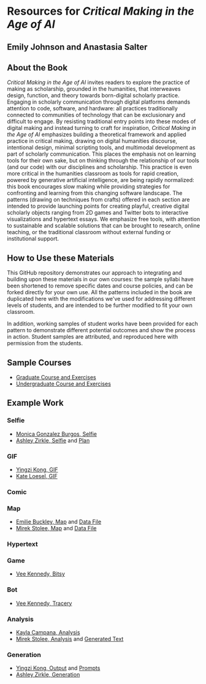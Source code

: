 # Resources for *Critical Making in the Age of AI*
## Emily Johnson and Anastasia Salter

## About the Book

*Critical Making in the Age of AI* invites readers to explore the practice of making as scholarship, grounded in the humanities, that interweaves design, function, and theory towards born-digital scholarly practice. Engaging in scholarly communication through digital platforms demands attention to code, software, and hardware: all practices traditionally connected to communities of technology that can be exclusionary and difficult to engage. By resisting traditional entry points into these modes of digital making and instead turning to craft for inspiration, *Critical Making in the Age of AI* emphasizes building a theoretical framework and applied practice in critical making, drawing on digital humanities discourse, intentional design, minimal scripting tools, and multimodal development as part of scholarly communication. This places the emphasis not on learning tools for their own sake, but on thinking through the relationship of our tools (and our code) with our disciplines and scholarship. This practice is even more critical in the humanities classroom as tools for rapid creation, powered by generative artificial intelligence, are being rapidly normalized: this book encourages slow making while providing strategies for confronting and learning from this changing software landscape. The patterns (drawing on techniques from crafts) offered in each section are intended to provide launching points for creating playful, creative digital scholarly objects ranging from 2D games and Twitter bots to interactive visualizations and hypertext essays. We emphasize free tools, with attention to sustainable and scalable solutions that can be brought to research, online teaching, or the traditional classroom without external funding or institutional support. 

## How to Use these Materials

This GitHub repository demonstrates our approach to integrating and building upon these materials in our own courses: the sample syllabi have been shortened to remove specific dates and course policies, and can be forked directly for your own use. All the patterns included in the book are duplicated here with the modifications we've used for addressing different levels of students, and are intended to be further modified to fit your own classroom.

In addition, working samples of student works have been provided for each pattern to demonstrate different potential outcomes and show the process in action. Student samples are attributed, and reproduced here with permission from the students.

## Sample Courses

- [Graduate Course and Exercises](/GraduateCourseSample/index.md)
- [Undergraduate Course and Exercises](/UndergradCourseSample/index.md)

## Example Work

### Selfie

- [Monica Gonzalez Burgos, Selfie](/Examples/BurgosSelfie.jpeg)
- [Ashley Zirkle, Selfie](/Examples/ZirkleSelfie.jpg) and [Plan](/Examples/ZirkleSelfiePlan.png)

### GIF

- [Yingzi Kong, GIF](/Examples/KongGIF.gif)
- [Kate Loesel, GIF](/Examples/LoeselGIF.gif)

### Comic

### Map

- [Emilie Buckley, Map](https://earth.google.com/earth/d/1X9Ws99u0LAokFPPMw7GMn_P3hVR7n7js?usp=sharing) and [Data File](/Examples/BuckleyMap.kml)
- [Mirek Stolee, Map](https://earth.google.com/earth/d/16YTE3MbL6EG6NF-tWpTYx_iGi6XOU2mA?usp=sharing) and [Data File](/Examples/StoleeMap.kml)

### Hypertext

### Game

- [Vee Kennedy, Bitsy](/Examples/KennedyBitsy.html)

### Bot

- [Vee Kennedy, Tracery](/Examples/KennedyTracery.html)

### Analysis

- [Kayla Campana, Analysis](/Examples/CampanaAnalysis.pdf)
- [Mirek Stolee, Analysis](/Examples/StoleeAnalysis.pdf) and [Generated Text](/Examples/StoleeGeneratedText.txt)

### Generation

- [Yingzi Kong, Output](/Examples/KongOutput.pdf) and [Prompts](/Examples/KongGeneration.pdf)
- [Ashley Zirkle, Generation](/Examples/ZirkleGeneration.pdf)
